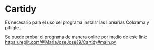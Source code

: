 # Cartidy

Es necesario para el uso del programa instalar las librearías Colorama y pifliglet.

Se puede probar el programa de manera online por medio de este link: https://replit.com/@MariaJoseJose89/Cartidy#main.py
